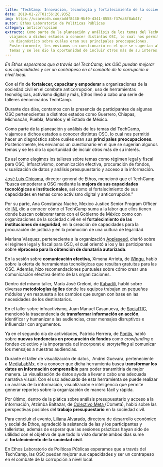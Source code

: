 ```yaml
---
title: "TechCamp: Innovación, tecnología y fortalecimiento de la sociedad civil"
date: 2018-02-27T01:56:26.935Z
img: https://ucarecdn.com/addf8430-9bf0-4341-8558-f37ea8f8ab4f/
autor: Ethos Laboratorio de Políticas Públicas
category: anticorrupcion
extracto: Como parte de la planeación y análisis de los temas del TechCamp,
  viajamos a dichos estados a conocer distintas OSC, lo cual nos permitió hacer
  un diagnóstico sobre cuáles eran sus principales preocupaciones.
  Posteriormente, les enviamos un cuestionario en el que se sugerían algunos
  temas y se les dio la oportunidad de incluir otros más de su interés.
---
```

*En Ethos esperamos que a través del TechCamp, las OSC puedan mejorar sus capacidades y ser un contrapeso en el combate de la corrupción a nivel local.*

Con el fin de **fortalecer, capacitar y empoderar** a organizaciones de la sociedad civil en el combate anticorrupción, uso de herramientas tecnológicas, activismo digital y más, Ethos llevó a cabo una serie de talleres denominados TechCamp.

Durante dos días, contamos con la presencia de participantes de algunas OSC pertenecientes a distintos estados como Guerrero, Chiapas, Michoacán, Puebla, Morelos y el Estado de México. 

Como parte de la planeación y análisis de los temas del TechCamp, viajamos a dichos estados a conocer distintas OSC, lo cual nos permitió hacer un diagnóstico sobre cuáles eran sus **principales preocupaciones**. Posteriormente, les enviamos un cuestionario en el que se sugerían algunos temas y se les dio la oportunidad de incluir otros más de su interés.

Es así como elegimos los talleres sobre temas como régimen legal y fiscal para OSC, infoactivismo, comunicación efectiva, procuración de fondos, visualización de datos y análisis presupuestario y acceso a la información. 

[José Luis Chicoma](https://twitter.com/joseluischicoma), director general de Ethos, mencionó que el TechCamp “busca empoderar a OSC mediante la **mejora de sus capacidades tecnológicas e institucionales**, así como el fortalecimiento de sus capacidades en temas como activismo digital y anticorrupción.”

Por su parte, Ana Constanza Nuche, Mexico Justice Senior Program Officer de [INL](https://www.state.gov/j/inl/) dio a conocer cómo el TechCamp suma a la labor que ellos tienen donde buscan colaborar tanto con el Gobierno de México como con organizaciones de la sociedad civil en el **fortalecimiento de las instituciones de seguridad**, en la creación de capacidades para la procuración de justicia y en la promoción de una cultura de legalidad.

Mariana Vásquez, perteneciente a la organización [Appleseed](http://www.appleseedmexico.org/), charló sobre el régimen legal y fiscal para OSC, el cual orientó a los y las participantes sobre el**proceso para la obtención de donataria autorizada**.

En la sesión sobre **comunicación efectiva**, Ximena Arrieta, de [Wingu](https://www.winguweb.org/), habló sobre la oferta de herramientas tecnológicas que resultan gratuitas para las OSC. Además, hizo recomendaciones puntuales sobre cómo crear una comunicación efectiva dentro de las organizaciones.

Dentro del mismo taller, María José Greloni, de [Kubadili](https://www.kubadili.org/), habló sobre diversas **metodologías ágiles** donde los equipos trabajan en pequeños módulos y en respuesta a los cambios que surgen con base en las necesidades de los destinatarios.

En el taller sobre infoactivismo, Juan Manuel Casanueva, de [SocialTIC](https://socialtic.org/), mencionó la trascendencia de **transformar información en acción**, identificar y humanizar a las audiencias, crear mensajes disruptivos e influenciar con argumentos.

Ya en el segundo día de actividades, Patricia Herrera, de [Pontis](http://www.pontis.mx/), habló sobre **nuevas tendencias en procuración de fondos** como *crowfunding* o fondeo colectivo y la importancia del incorporat el *storytelling* al comunicar los mensajes a nuestras audiencias.

Durante el taller de visualización de datos,  Andrei Guevara, perteneciente a [MediaLabMx](http://medialabmx.org/), dio a conocer que dicha herramienta busca t**ransformar los datos en información comprensible** para poder transmitirla de mejor manera. La visualización de datos ayuda a llevar a cabo una adecuada narrativa visual. Con el uso adecuado de esta herramienta se puede realizar un análisis de la información, visualización e inteligencia que permite generar reportes sobre la organización de manera fácil y rápida.

Por último, dentro de la plática sobre análisis presupuestario y acceso a la información, Atzimba Baltazar, de [Colectivo Meta ](http://www.colectivometa.com/wpingles/)(Cometa), habló sobre las perspectivas posibles del **trabajo presupuestario** en la sociedad civil.

Para concluir el evento, [Liliana Alvarado](https://www.ethos.org.mx/es/nosotros/equipo/liliana-alvarado/), directora de desarrollo económico y social de Ethos, agradeció la asistencia de las y los participantes y talleristas, además de esperar que las sesiones prácticas hayan sido de utilidad con el objetivo de que todo lo visto durante ambos días sume al **fortalecimiento de la sociedad civil**.

En Ethos Laboratorio de Políticas Públicas esperamos que a través del TechCamp, las OSC puedan mejorar sus capacidades y ser un contrapeso en el combate de la corrupción a nivel local.